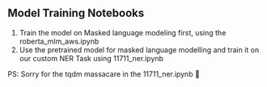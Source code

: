 ## Model Training Notebooks
1. Train the model on Masked language modeling first, using the roberta_mlm_aws.ipynb
2. Use the pretrained model for masked language modelling and train it on our custom NER Task using 11711_ner.ipynb


PS: Sorry for the tqdm massacare in the 11711_ner.ipynb 🥲
